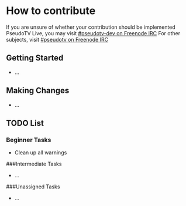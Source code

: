 # How to contribute

If you are unsure of whether your contribution should be implemented PseudoTV Live, you may visit
[#pseudotv-dev on Freenode IRC](http://freenode.net)
For other subjects, visit [#pseudotv on Freenode IRC](http://freenode.net)

## Getting Started
* ...

## Making Changes
* ...

## TODO List

### Beginner Tasks
* Clean up all warnings

###Intermediate Tasks
* ...

###Unassigned Tasks
* ...

